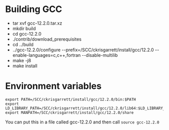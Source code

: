 # Building GCC

* tar xvf gcc-12.2.0.tar.xz
* mkdir build
* cd gcc-12.2.0
* ./contrib/download_prerequisites
* cd ../build
* ../gcc-12.2.0/configure --prefix=/SCC/ckrisgarrett/install/gcc/12.2.0 --enable-languages=c,c++,fortran --disable-multilib
* make -j8
* make install

# Environment variables

~~~
export PATH=/SCC/ckrisgarrett/install/gcc/12.2.0/bin:$PATH
export LD_LIBRARY_PATH=/SCC/ckrisgarrett/install/gcc/12.2.0/lib64:$LD_LIBRARY_PATH
export MANPATH=/SCC/ckrisgarrett/install/gcc/12.2.0/share
~~~

You can put this in a file called gcc-12.2.0 and then call ``source gcc-12.2.0``
